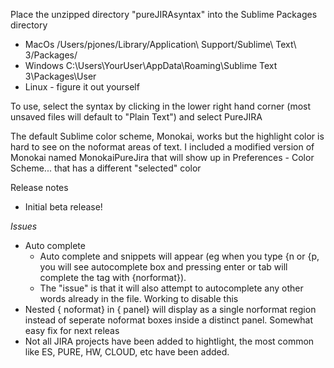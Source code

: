 Place the unzipped directory "pureJIRAsyntax" into the Sublime Packages directory
- MacOs /Users/pjones/Library/Application\ Support/Sublime\ Text\ 3/Packages/
- Windows C:\Users\YourUser\AppData\Roaming\Sublime Text 3\Packages\User
- Linux - figure it out yourself 

To use, select the syntax by clicking in the lower right hand corner (most unsaved files will default to "Plain Text") and select PureJIRA 


The default Sublime color scheme, Monokai, works but the highlight color is hard to see on the noformat areas of text. 
I included a modified version of Monokai named MonokaiPureJira that will show up in Preferences - Color Scheme... that has a different "selected" color

Release notes 
- Initial beta release!

*Issues*
- Auto complete 
	- Auto complete and snippets will appear (eg when you type {n or {p, you will see autocomplete box and pressing enter or tab will complete the tag with {norformat}). 
	- The "issue" is that it will also attempt to autocomplete any other words already in the file. Working to disable this
- Nested { noformat} in { panel} will display as a single norformat region instead of seperate noformat boxes inside a distinct panel. Somewhat easy fix for next releas
- Not all JIRA projects have been added to hightlight, the most common like ES, PURE, HW, CLOUD, etc have been added. 

